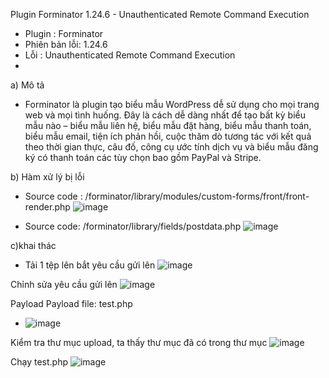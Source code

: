 Plugin Forminator 1.24.6 - Unauthenticated Remote Command Execution
- Plugin : Forminator
- Phiên bản lỗi: 1.24.6
- Lỗi : Unauthenticated Remote Command Execution
- 
a) Mô tả
- Forminator là plugin tạo biểu mẫu WordPress dễ sử dụng cho mọi trang web và mọi tình huống. Đây là cách dễ dàng nhất để tạo bất kỳ biểu mẫu nào – biểu mẫu liên hệ, biểu mẫu đặt hàng, biểu mẫu thanh toán, biểu mẫu email, tiện ích phản hồi, cuộc thăm dò tương tác với kết quả theo thời gian thực, câu đố, công cụ ước tính dịch vụ và biểu mẫu đăng ký có thanh toán các tùy chọn bao gồm PayPal và Stripe.

b) Hàm xử lý bị lỗi
- Source code : /forminator/library/modules/custom-forms/front/front-render.php
 ![image](https://github.com/Manh130902/wordpress/assets/93723285/6a0a4741-0835-4476-b4de-9b2865c8699f)

- Source code: /forminator/library/fields/postdata.php
 ![image](https://github.com/Manh130902/wordpress/assets/93723285/667ec333-b052-4904-b9b1-5f1fc5d3f2d1)

c)khai thác 
- Tải 1 tệp lên bắt yêu cầu gửi lên 
 ![image](https://github.com/Manh130902/wordpress/assets/93723285/2960d501-e30f-4a24-b225-3de9576b5808)

Chỉnh sửa yêu cầu gửi lên 
 ![image](https://github.com/Manh130902/wordpress/assets/93723285/276765c2-c2f7-42c6-816f-6e475587f5da)

Payload 
Payload file: test.php

- ![image](https://github.com/Manh130902/wordpress/assets/93723285/ccb54261-0717-42d7-b890-190da53fb1d7)

Kiểm tra thư mục upload,  ta thấy thư mục đã có trong thư mục
 ![image](https://github.com/Manh130902/wordpress/assets/93723285/e3902572-7dd1-41ac-b751-cfe3665caf8b)

Chạy test.php
![image](https://github.com/Manh130902/wordpress/assets/93723285/a3bfd3b6-63c1-4d57-bd10-cf9a5220d2fe)

